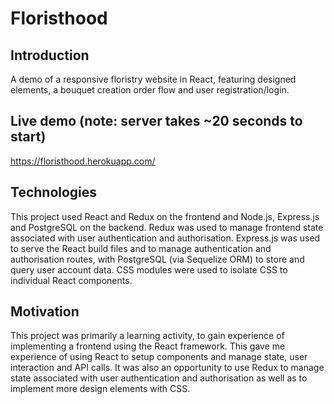# Floristhood

## Introduction

A demo of a responsive floristry website in React, featuring designed elements, a bouquet creation order flow and user registration/login.

## Live demo (note: server takes ~20 seconds to start)

https://floristhood.herokuapp.com/

## Technologies

This project used React and Redux on the frontend and Node.js, Express.js and PostgreSQL on the backend. Redux was used to manage frontend state associated with user authentication and authorisation. Express.js was used to serve the React build files and to manage authentication and authorisation routes, with PostgreSQL (via Sequelize ORM) to store and query user account data. CSS modules were used to isolate CSS to individual React components.

## Motivation

This project was primarily a learning activity, to gain experience of implementing a frontend using the React framework. This gave me experience of using React to setup components and manage state, user interaction and API calls. It was also an opportunity to use Redux to manage state associated with user authentication and authorisation as well as to implement more design elements with CSS.
